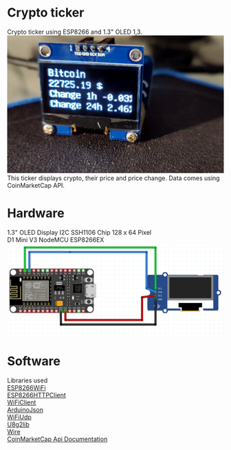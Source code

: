 # Crypto ticker
Crypto ticker using ESP8266 and 1.3" OLED 1,3.
![alt text](https://github.com/turboquack/esp8266_oled/blob/main/pictures/ticker.PNG)<br>
This ticker displays crypto, their price and price change. Data comes using CoinMarketCap API.
# Hardware
1.3" OLED Display I2C SSH1106 Chip 128 x 64 Pixel<br>
D1 Mini V3 NodeMCU ESP8266EX<br>
![alt text](https://github.com/turboquack/esp8266_oled/blob/main/pictures/wiring.PNG)<br>
# Software
Libraries used<br>
[ESP8266WiFi](https://github.com/esp8266/Arduino)<br>
[ESP8266HTTPClient](https://github.com/esp8266/Arduino)<br>
[WiFiClient](https://github.com/esp8266/Arduino)<br>
[ArduinoJson](https://arduinojson.org/)<br>
[WiFiUdp](https://github.com/esp8266/Arduino)<br>
[U8g2lib](https://www.arduino.cc/reference/en/libraries/u8g2/)<br>
[Wire](https://www.arduino.cc/reference/en/language/functions/communication/wire/)<br>
[CoinMarketCap Api Documentation](https://coinmarketcap.com/api/documentation/v1/)
